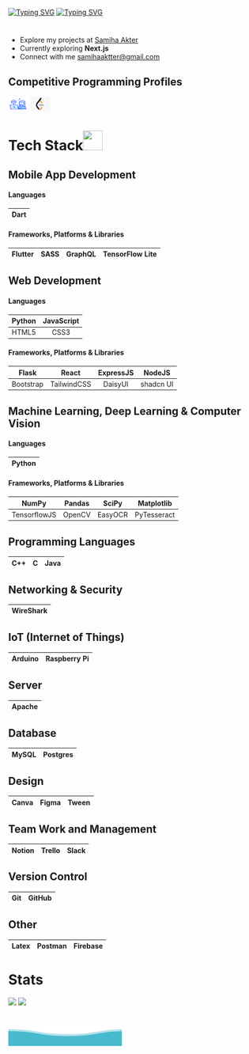 [![Typing SVG](https://readme-typing-svg.demolab.com?font=Fira+Code&weight=800&size=38&duration=1&pause=1&color=41C9E2&center=true&repeat=false&width=1000&lines=SAMIHA+AKTER)](https://git.io/typing-svg)
[![Typing SVG](https://readme-typing-svg.demolab.com?font=Lexend&weight=800&duration=2500&pause=50&color=41C9E2&center=true&width=1000&lines=Undergrad+CS+Student;Competitive+Programmer;Web+Developer;+Android+Developer)](https://git.io/typing-svg)


#
- Explore my projects at [Samiha Akter](https://github.com/samiha-akter?tab=repositories)
- Currently exploring **Next.js**
- Connect with me samihaaktter@gmail.com

## Competitive Programming Profiles
<p align="left">
<a href="https://www.stopstalk.com/user/profile/samiha_akter" target="blank"><img align="center" src="./stopstalk.png" alt="samiha" height="30" width="40" /></a>
<a href="https://leetcode.com/its_SuMu/" target="blank"><img align="center" src="./leetcode.png" alt="samiha" height="30" width="40" /></a>
</p>

# Tech Stack<img src = "https://media2.giphy.com/media/QssGEmpkyEOhBCb7e1/giphy.gif?cid=ecf05e47a0n3gi1bfqntqmob8g9aid1oyj2wr3ds3mg700bl&rid=giphy.gif" width="40px" height="40px">

## Mobile App Development

#### Languages

| Dart |
| :---: |

#### Frameworks, Platforms & Libraries

| Flutter | SASS | GraphQL | TensorFlow Lite |
| :---: | :---: | :---: | :---: |

## Web Development

#### Languages

| Python | JavaScript | 
| :---: | :---: | 
|HTML5 | CSS3 |

#### Frameworks, Platforms & Libraries

| Flask | React |ExpressJS | NodeJS |
| :---: | :---: | :---: | :---: | 
| Bootstrap | TailwindCSS | DaisyUI | shadcn UI |

## Machine Learning, Deep Learning & Computer Vision

#### Languages

| Python |
| :---: |

#### Frameworks, Platforms & Libraries

| NumPy | Pandas | SciPy | Matplotlib |
| :---: | :---: | :---: | :---: |
| TensorflowJS | OpenCV | EasyOCR | PyTesseract | 

## Programming Languages

| C++ | C | Java|
| :---: | :---: | :---: |

## Networking & Security
| WireShark |
| :---: |

## IoT (Internet of Things)
| Arduino | Raspberry Pi |
| :---: | :---: |

## Server 

| Apache | 
| :---: |

##  Database

| MySQL | Postgres |
| :---: | :---: |

## Design

| Canva | Figma | Tween |
| :---: | :---: | :---: |

## Team Work and Management

| Notion | Trello |Slack |
| :---: | :---: |:---: |

## Version Control
| Git | GitHub |
| :---: | :---: |

## Other

| Latex | Postman | Firebase | 
| :---: | :---: | :---: | 

# Stats

![](https://github-readme-stats.vercel.app/api?username=samiha-akter&theme=react&hide_border=false&include_all_commits=false&count_private=false)
![](https://github-readme-streak-stats.herokuapp.com?user=samiha-akter&theme=react&show_icons=true")

##
![Waves](./wave.svg)
